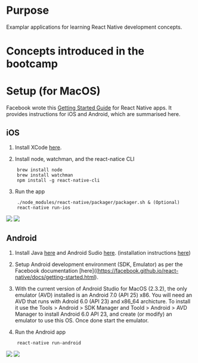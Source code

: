 # Purpose

Examplar applications for learning React Native development concepts.


# Concepts introduced in the bootcamp


# Setup (for MacOS)

Facebook wrote this [Getting Started Guide](https://facebook.github.io/react-native/docs/getting-started.html) for React Native apps. It provides instructions for iOS and Android, which are summarised here.

## iOS

1. Install XCode [here](https://itunes.apple.com/us/app/xcode/id497799835?mt=12).

2. Install node, watchman, and the react-natice CLI
```
	brew install node
	brew install watchman
	npm install -g react-native-cli
```

3. Run the app
```
	./node_modules/react-native/packager/packager.sh & (Optional) 
	react-native run-ios
```
![](https://github.com/jeandamore/Finanz/blob/master/pics/ios_home.png)
![](https://github.com/jeandamore/Finanz/blob/master/pics/ios_dog.png)

## Android

1. Install Java [here](http://www.oracle.com/technetwork/java/javase/downloads/jdk8-downloads-2133151.html) and Android Sudio [here](https://developer.android.com/studio/index.html). (installation instructions [here](https://developer.android.com/studio/install.html))

2. Setup Android development environment (SDK, Emulator) as per the Facebook documentation [here]((https://facebook.github.io/react-native/docs/getting-started.html).

3. With the current version of Android Studio for MacOS (2.3.2), the only emulator (AVD) installed is an Android 7.0 (API 25) x86. You will need an AVD that runs with Adroid 6.0 (API 23) and x86_64 archicture. To install it use the Tools > Android > SDK Manager and Toold > Android > AVD Manager to install Android 6.0 API 23, and create (or modify) an emulator to use this OS. Once done start the emulator. 

4. Run the Android app
```
	react-native run-android
```

![](https://github.com/jeandamore/Finanz/blob/master/pics/and_home.png)
![](https://github.com/jeandamore/Finanz/blob/master/pics/and_cat.png)
